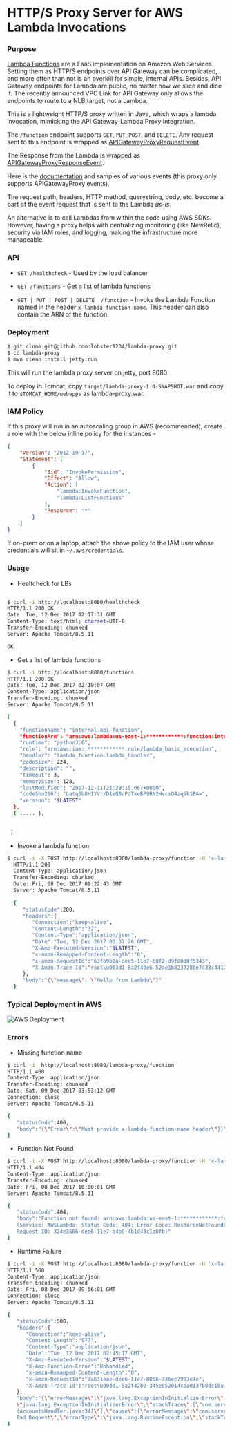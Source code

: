 # HTTP/S Proxy Server for AWS Lambda Invocations

### Purpose

[Lambda Functions](https://aws.amazon.com/lambda/) are a FaaS implementation on Amazon Web Services. Setting them as HTTP/S endpoints over API Gateway can be complicated, and more often than not is an overkill for simple, internal APIs. 
Besides, API Gateway endpoints for Lambda are public, no matter how we slice and dice it. The recently announced VPC Link for API Gateway only allows the endpoints to route to a NLB target, not a Lambda. 

This is a lightweight HTTP/S proxy written in Java, which wraps a lambda invocation, mimicking the API Gateway-Lambda Proxy Integration.

The `/function` endpoint supports `GET`, `PUT`, `POST`, and `DELETE`. Any request sent to this endpoint is wrapped as [APIGatewayProxyRequestEvent](https://github.com/aws/aws-lambda-java-libs/blob/master/aws-lambda-java-events/src/main/java/com/amazonaws/services/lambda/runtime/events/APIGatewayProxyRequestEvent.java).

The Response from the Lambda is wrapped as [APIGatewayProxyResponseEvent](https://github.com/aws/aws-lambda-java-libs/blob/master/aws-lambda-java-events/src/main/java/com/amazonaws/services/lambda/runtime/events/APIGatewayProxyResponseEvent.java).

Here is the [documentation](http://docs.aws.amazon.com/lambda/latest/dg/eventsources.html) and samples of various events (this proxy only supports APIGatewayProxy events).

The request path, headers, HTTP method, querystring, body, etc. become a part of the event request that is sent to the Lambda _as-is_.

An alternative is to call Lambdas from within the code using AWS SDKs. However, having a proxy helps with centralizing monitoring (like NewRelic), security via IAM roles, and logging, making the infrastructure more manageable.  


### API

* `GET /healthcheck` - Used by the load balancer

* `GET /functions` - Get a list of lambda functions

* `GET | PUT | POST | DELETE  /function` - Invoke the Lambda Function named in the header `x-lambda-function-name`. This header can also contain the ARN of the function.



### Deployment

```bash
$ git clone git@github.com:lobster1234/lambda-proxy.git
$ cd lambda-proxy
$ mvn clean install jetty:run
```

This will run the lambda proxy server on jetty, port 8080. 

To deploy in Tomcat, copy `target/lambda-proxy-1.0-SNAPSHOT.war` and copy it to `$TOMCAT_HOME/webapps` as lambda-proxy.war.


### IAM Policy

If this proxy will run in an autoscaling group in AWS (recommended), create a role with the below inline policy for the instances - 

```json
{
    "Version": "2012-10-17",
    "Statement": [
        {
            "Sid": "InvokePermission",
            "Effect": "Allow",
            "Action": [
                "lambda:InvokeFunction",
                "lambda:ListFunctions"
            ],
            "Resource": "*"
        }
    ]
}  
```

If on-prem or on a laptop, attach the above policy to the IAM user whose credentials will sit in `~/.aws/credentials`.

### Usage

* Healtcheck for LBs

```bash

$ curl -i http://localhost:8080/healthcheck
HTTP/1.1 200 OK
Date: Tue, 12 Dec 2017 02:17:31 GMT
Content-Type: text/html; charset=UTF-8
Transfer-Encoding: chunked
Server: Apache Tomcat/8.5.11

OK
```

* Get a list of lambda functions

```bash
$ curl -i http://localhost:8080/functions
HTTP/1.1 200 OK
Date: Tue, 12 Dec 2017 02:19:07 GMT
Content-Type: application/json
Transfer-Encoding: chunked
Server: Apache Tomcat/8.5.11

[
  {
    "functionName": "internal-api-function",
    "functionArn": "arn:aws:lambda:us-east-1:************:function:internal-api-function",
    "runtime": "python3.6",
    "role": "arn:aws:iam::************:role/lambda_basic_execution",
    "handler": "lambda_function.lambda_handler",
    "codeSize": 224,
    "description": "",
    "timeout": 3,
    "memorySize": 128,
    "lastModified": "2017-12-11T21:29:15.067+0000",
    "codeSha256": "LatqSbOH1YVr/D1eQBdPdTxeBP9RN2HvcsQ4zq5kSBA=",
    "version": "$LATEST"
  },
  { ..... },

 
 ]
```
* Invoke a lambda function

```bash
$ curl -i -X POST http://localhost:8080/lambda-proxy/function -H 'x-lambda-function-name:internal-api-function'
  HTTP/1.1 200
  Content-Type: application/json
  Transfer-Encoding: chunked
  Date: Fri, 08 Dec 2017 09:22:43 GMT
  Server: Apache Tomcat/8.5.11
  
  {
     "statusCode":200,
     "headers":{
        "Connection":"keep-alive",
        "Content-Length":"32",
        "Content-Type":"application/json",
        "Date":"Tue, 12 Dec 2017 02:37:26 GMT",
        "X-Amz-Executed-Version":"$LATEST",
        "x-amzn-Remapped-Content-Length":"0",
        "x-amzn-RequestId":"63fb9b2a-dee5-11e7-b8f2-d9f80d0f5343",
        "X-Amzn-Trace-Id":"root\u003d1-5a2f40e6-52ae1b8237280e7433c44129;sampled\u003d0"
     },
     "body":"{\"message\": \"Hello from Lambda\"}"
  }
```


### Typical Deployment in AWS

![AWS Deployment](lambda_proxy.png)

### Errors


* Missing function name

```bash
$ curl -i  http://localhost:8080/lambda-proxy/function                                          
HTTP/1.1 400
Content-Type: application/json
Transfer-Encoding: chunked
Date: Sat, 09 Dec 2017 03:53:12 GMT
Connection: close
Server: Apache Tomcat/8.5.11

{
   "statusCode":400,
   "body":"{\"Error\":\"Must provide x-lambda-function-name header\"}}"
}

```

* Function Not Found

```bash
$ curl -i -X POST http://localhost:8080/lambda-proxy/function -H 'x-lambda-function-name:getBankTransactions-dev-get-transactions'
HTTP/1.1 404
Content-Type: application/json
Transfer-Encoding: chunked
Date: Fri, 08 Dec 2017 10:00:01 GMT
Server: Apache Tomcat/8.5.11

{
   "statusCode":404,
   "body":"Function not found: arn:aws:lambda:us-east-1:************:function:internal-api-func
   (Service: AWSLambda; Status Code: 404; Error Code: ResourceNotFoundException; 
   Request ID: 324e3566-dee6-11e7-a4b9-4b1d43c1a0fb)"
}
```

* Runtime Failure

```bash
$ curl -i -X POST http://localhost:8080/lambda-proxy/function -H 'x-lambda-function-name:getBankTransactions-dev-get-accounts'
HTTP/1.1 500
Content-Type: application/json
Transfer-Encoding: chunked
Date: Fri, 08 Dec 2017 09:56:01 GMT
Connection: close
Server: Apache Tomcat/8.5.11

{
   "statusCode":500,
   "headers":{
      "Connection":"keep-alive",
      "Content-Length":"977",
      "Content-Type":"application/json",
      "Date":"Tue, 12 Dec 2017 02:45:17 GMT",
      "X-Amz-Executed-Version":"$LATEST",
      "X-Amz-Function-Error":"Unhandled",
      "x-amzn-Remapped-Content-Length":"0",
      "x-amzn-RequestId":"7a631eae-dee6-11e7-8086-336ec7993e7e",
      "X-Amzn-Trace-Id":"root\u003d1-5a2f42b9-345e852014cba0137b8dc18a;sampled\u003d0"
   },
   "body":"{\"errorMessage\":\"java.lang.ExceptionInInitializerError\",\"errorType\":
   \"java.lang.ExceptionInInitializerError\",\"stackTrace\":[\"com.serverless.foo.AccountsHandler.handleRequest
   (AccountsHandler.java:34)\"],\"cause\":{\"errorMessage\":\"com.serverless.foo.ApplicationException: 
   Bad Request\",\"errorType\":\"java.lang.RuntimeException\",\"stackTrace\":\"]}}}"
}

```
